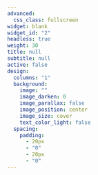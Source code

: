 ```yaml
---
advanced:
  css_class: fullscreen
widget: blank
widget_id: "2"
headless: true
weight: 30
title: null
subtitle: null
active: false
design:
  columns: "1"
  background:
    image: ""
    image_darken: 0
    image_parallax: false
    image_position: center
    image_size: cover
    text_color_light: false
  spacing:
    padding:
      - 20px
      - "0"
      - 20px
      - "0"
---
```

